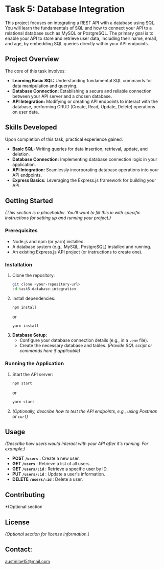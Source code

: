 # Task 5: Database Integration

This project focuses on integrating a REST API with a database using SQL. You will learn the fundamentals of SQL and how to connect your API to a relational database such as MySQL or PostgreSQL. The primary goal is to enable your API to store and retrieve user data, including their name, email, and age, by embedding SQL queries directly within your API endpoints.

## Project Overview

The core of this task involves:

*   **Learning Basic SQL:**  Understanding fundamental SQL commands for data manipulation and querying.
*   **Database Connection:**  Establishing a secure and reliable connection between your API server and a chosen database.
*   **API Integration:**  Modifying or creating API endpoints to interact with the database, performing CRUD (Create, Read, Update, Delete) operations on user data.

## Skills Developed

Upon completion of this task, practical experience gained:

*   **Basic SQL:**  Writing queries for data insertion, retrieval, update, and deletion.
*   **Database Connection:**  Implementing database connection logic in your application.
*   **API Integration:**  Seamlessly incorporating database operations into your API endpoints.
*   **Express Basics:**  Leveraging the Express.js framework for building your API.

## Getting Started

*(This section is a placeholder. You'll want to fill this in with specific instructions for setting up and running your project.)*

### Prerequisites

*   Node.js and npm (or yarn) installed.
*   A database system (e.g., MySQL, PostgreSQL) installed and running.
*   An existing Express.js API project (or instructions to create one).

### Installation

1.  Clone the repository:
    ```bash
    git clone <your-repository-url>
    cd task5-database-integration
    ```
2.  Install dependencies:
    ```bash
    npm install
    ```
    or
    ```bash
    yarn install
    ```
3.  **Database Setup:** 
    *   Configure your database connection details (e.g., in a `.env` file).
    *   Create the necessary database and tables. *(Provide SQL script or commands here if applicable)*

### Running the Application

1.  Start the API server:
    ```bash
    npm start
    ```
    or
    ```bash
    yarn start
    ```
2.  *(Optionally, describe how to test the API endpoints, e.g., using Postman or `curl`)*

## Usage

*(Describe how users would interact with your API after it's running. For example:)*

*   **POST `/users`** : Create a new user.
*   **GET `/users`** : Retrieve a list of all users.
*   **GET `/users/:id`** : Retrieve a specific user by ID.
*   **PUT `/users/:id`** : Update a user's information.
*   **DELETE `/users/:id`** : Delete a user.

## Contributing

*(Optional section 

## License

*(Optional section for license information.)*

## Contact:
austinibe15@mail.com
